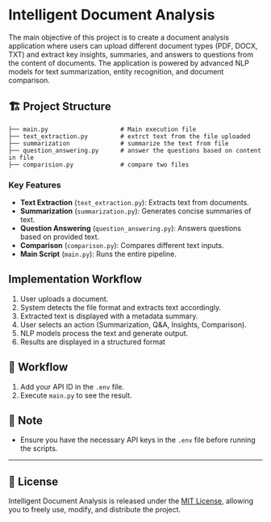 # Intelligent Document Analysis

The main objective of this project is to create a document analysis application where users can upload different document types (PDF, DOCX, TXT) and extract key insights, summaries, and answers to questions from the content of documents. The application is powered by advanced NLP models for text summarization, entity recognition, and document comparison.

## 🏗️ Project Structure
```
├── main.py                    # Main execution file
├── text_extraction.py         # extrct text from the file uploaded
├── summarization              # summarize the text from file
├── question_answering.py      # answer the questions based on content in file
├── comparision.py             # compare two files
```

### Key Features
- **Text Extraction** (`text_extraction.py`): Extracts text from documents.
- **Summarization** (`summarization.py`): Generates concise summaries of text.
- **Question Answering** (`question_answering.py`): Answers questions based on provided text.
- **Comparison** (`comparison.py`): Compares different text inputs.
- **Main Script** (`main.py`): Runs the entire pipeline.

## Implementation Workflow
1.	User uploads a document.
2.	System detects the file format and extracts text accordingly.
3.	Extracted text is displayed with a metadata summary.
4.	User selects an action (Summarization, Q&A, Insights, Comparison).
5.	NLP models process the text and generate output.
6.	Results are displayed in a structured format

## 🚀 Workflow
1. Add your API ID in the `.env` file.
2. Execute `main.py` to see the result.


## 📌 Note
- Ensure you have the necessary API keys in the `.env` file before running the scripts.

---
## 📄 License
Intelligent Document Analysis is released under the [MIT License](LICENSE), allowing you to freely use, modify, and distribute the project.
